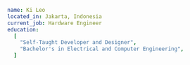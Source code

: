 ```yaml
  name: Ki Leo
  located_in: Jakarta, Indonesia 
  current_job: Hardware Engineer
  education:
    [
      "Self-Taught Developer and Designer",
      "Bachelor's in Electrical and Computer Engineering",
    ]
```
<!--
  company: Self-Employed
  
  fields_of_interests:
    [
      "Web Development",
      "Data Science",
      "Machine Learning",
      "UI/UX",
      "Game Development",
      "DevOps",
    ]
  technical_background:
    [
      "Full Stack Developer"
      "DevOps Solutions Architect",
      "Intern - Data Science & Machine Learning in Python",
      "Intern - Internet Of Things",
      "Intern - VLSI and FPGA Implementation",
    ]
    
  currently_learning: ["Docker, Kubernetes, and React Native"]
  2025 Goals: ["Create 25+ Projects and learn at least 5-10 new Technologies."]
  hobbies: ["Gaming", "Cinema", "Skateboarding", "Art", "Comedy"]
```

<!--
**kileo123/kileo123** is a ✨ _special_ ✨ repository because its `README.md` (this file) appears on your GitHub profile.

Here are some ideas to get you started:

- 🔭 I’m currently working on ...
- 🌱 I’m currently learning ...
- 👯 I’m looking to collaborate on ...
- 🤔 I’m looking for help with ...
- 💬 Ask me about ...
- 📫 How to reach me: ...
- 😄 Pronouns: ...
- ⚡ Fun fact: ...
-->

